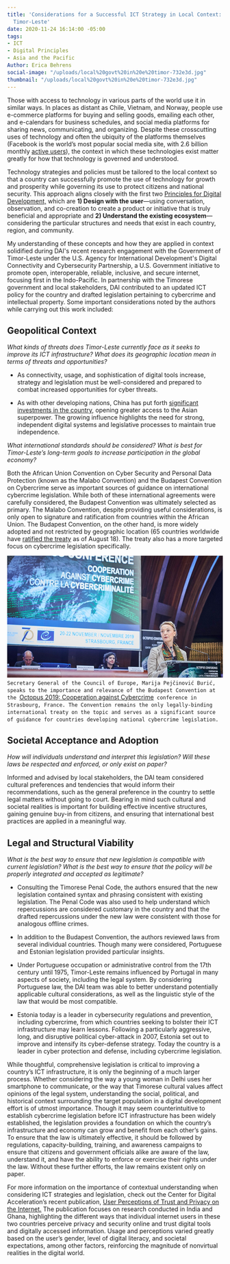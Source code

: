 ```yaml
---
title: 'Considerations for a Successful ICT Strategy in Local Context: Lessons from
  Timor-Leste'
date: 2020-11-24 16:14:00 -05:00
tags:
- ICT
- Digital Principles
- Asia and the Pacific
Author: Erica Behrens
social-image: "/uploads/local%20govt%20in%20e%20timor-732e3d.jpg"
thumbnail: "/uploads/local%20govt%20in%20e%20timor-732e3d.jpg"
---
```


Those with access to technology in various parts of the world use it in similar ways. In places as distant as Chile, Vietnam, and Norway, people use e-commerce platforms for buying and selling goods, emailing each other, and e-calendars for business schedules, and social media platforms for sharing news, communicating, and organizing. Despite these crosscutting uses of technology and often the ubiquity of the platforms themselves (Facebook is the world’s most popular social media site, with 2.6 billion monthly [active users](https://www.statista.com/statistics/268136/top-15-countries-based-on-number-of-facebook-users/)), the context in which these technologies exist matter greatly for how that technology is governed and understood.

Technology strategies and policies must be tailored to the local context so that a country can successfully promote the use of technology for growth and prosperity while governing its use to protect citizens and national security. This approach aligns closely with the first two [Principles for Digital Development,](https://digitalprinciples.org/principles/) which are **1) Design with the user**—using conversation, observation, and co-creation to create a product or initiative that is truly beneficial and appropriate and **2) Understand the existing ecosystem**—considering the particular structures and needs that exist in each country, region, and community.

<!--more-->

My understanding of these concepts and how they are applied in context solidified during DAI's recent research engagement with the Government of Timor-Leste under the U.S. Agency for International Development's Digital Connectivity and Cybersecurity Partnership, a U.S. Government initiative to promote open, interoperable, reliable, inclusive, and secure internet, focusing first in the Indo-Pacific. In partnership with the Timorese government and local stakeholders, DAI contributed to an updated ICT policy for the country and drafted legislation pertaining to cybercrime and intellectual property. Some important considerations noted by the authors while carrying out this work included:

## Geopolitical Context

*What kinds of threats does Timor-Leste currently face as it seeks to improve its ICT infrastructure? What does its geographic location mean in terms of threats and opportunities?*

* As connectivity, usage, and sophistication of digital tools increase, strategy and legislation must be well-considered and prepared to combat increased opportunities for cyber threats.

* As with other developing nations, China has put forth [significant investments in the country](https://nsc.crawford.anu.edu.au/department-news/14169/chinese-influence-timor-leste-cause-concern), opening greater access to the Asian superpower. The growing influence highlights the need for strong, independent digital systems and legislative processes to maintain true independence.

*What international standards should be considered? What is best for Timor-Leste’s long-term goals to increase participation in the global economy?*

Both the African Union Convention on Cyber Security and Personal Data Protection (known as the Malabo Convention) and the Budapest Convention on Cybercrime serve as important sources of guidance on international cybercrime legislation. While both of these international agreements were carefully considered, the Budapest Convention was ultimately selected as primary. The Malabo Convention, despite providing useful considerations, is only open to signature and ratification from countries within the African Union. The Budapest Convention, on the other hand, is more widely adopted and not restricted by geographic location (65 countries worldwide have [ratified the treaty](https://www.coe.int/en/web/conventions/full-list/-/conventions/treaty/185/signatures?p_auth=OvMCDZlC) as of August 18). The treaty also has a more targeted focus on cybercrime legislation specifically.

![Budapest Convention_resized.jpg](/uploads/Budapest%20Convention_resized.jpg)
`Secretary General of the Council of Europe, Marija Pejčinović Burić, speaks to the importance and relevance of the Budapest Convention at the `[Octopus 2019: Cooperation against Cybercrime](https://www.coe.int/en/web/cybercrime/octopus-interface-2019)` conference in Strasbourg, France. The Convention remains the only legally-binding international treaty on the topic and serves as a significant source of guidance for countries developing national cybercrime legislation.`

## Societal Acceptance and Adoption

*How will individuals understand and interpret this legislation? Will these laws be respected and enforced, or only exist on paper?*

Informed and advised by local stakeholders, the DAI team considered cultural preferences and tendencies that would inform their recommendations, such as the general preference in the country to settle legal matters without going to court. Bearing in mind such cultural and societal realities is important for building effective incentive structures, gaining genuine buy-in from citizens, and ensuring that international best practices are applied in a meaningful way.

## Legal and Structural Viability

*What is the best way to ensure that new legislation is compatible with current legislation? What is the best way to ensure that the policy will be properly integrated and accepted as legitimate?*

* Consulting the Timorese Penal Code, the authors ensured that the new legislation contained syntax and phrasing consistent with existing legislation. The Penal Code was also used to help understand which repercussions are considered customary in the country and that the drafted repercussions under the new law were consistent with those for analogous offline crimes.

* In addition to the Budapest Convention, the authors reviewed laws from several individual countries. Though many were considered, Portuguese and Estonian legislation provided particular insights.

* Under Portuguese occupation or administrative control from the 17th century until 1975, Timor-Leste remains influenced by Portugal in many aspects of society, including the legal system. By considering Portuguese law, the DAI team was able to better understand potentially applicable cultural considerations, as well as the linguistic style of the law that would be most compatible.

* Estonia today is a leader in cybersecurity regulations and prevention, including cybercrime, from which countries seeking to bolster their ICT infrastructure may learn lessons. Following a particularly aggressive, long, and disruptive political cyber-attack in 2007, Estonia set out to improve and intensify its cyber-defense strategy. Today the country is a leader in cyber protection and defense, including cybercrime legislation.

While thoughtful, comprehensive legislation is critical to improving a country’s ICT infrastructure, it is only the beginning of a much larger process. Whether considering the way a young woman in Delhi uses her smartphone to communicate, or the way that Timorese cultural values affect opinions of the legal system, understanding the social, political, and historical context surrounding the target population in a digital development effort is of utmost importance. Though it may seem counterintuitive to establish cybercrime legislation before ICT infrastructure has been widely established, the legislation provides a foundation on which the country’s infrastructure and economy can grow and benefit from each other’s gains. To ensure that the law is ultimately effective, it should be followed by regulations, capacity-building, training, and awareness campaigns to ensure that citizens and government officials alike are aware of the law, understand it, and have the ability to enforce or exercise their rights under the law. Without these further efforts, the law remains existent only on paper.

For more information on the importance of contextual understanding when considering ICT strategies and legislation, check out the Center for Digital Acceleration’s recent publication, [User Perceptions of Trust and Privacy on the Internet.](https://www.dai.com/fi-cyber-user-trust.pdf) The publication focuses on research conducted in India and Ghana, highlighting the different ways that individual internet users in these two countries perceive privacy and security online and trust digital tools and digitally accessed information. Usage and perceptions varied greatly based on the user’s gender, level of digital literacy, and societal expectations, among other factors, reinforcing the magnitude of nonvirtual realities in the digital world.